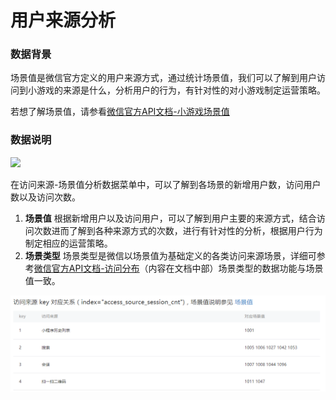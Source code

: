# 用户来源分析

### **数据背景**

场景值是微信官方定义的用户来源方式，通过统计场景值，我们可以了解到用户访问到小游戏的来源是什么，分析用户的行为，有针对性的对小游戏制定运营策略。

若想了解场景值，请参看[微信官方API文档-小游戏场景值](https://developers.weixin.qq.com/minigame/dev/reference/scene-list.html)

### **数据说明**

![](https://cdn.nlark.com/yuque/0/2019/png/339596/1557232733725-8f8af22c-cee6-4b68-9ca8-d7891f8d7f90.png)

在访问来源-场景值分析数据菜单中，可以了解到各场景的新增用户数，访问用户数以及访问次数。

1. **场景值** 根据新增用户以及访问用户，可以了解到用户主要的来源方式，结合访问次数进而了解到各种来源方式的次数，进行有针对性的分析，根据用户行为制定相应的运营策略。 
2. **场景类型** 场景类型是微信以场景值为基础定义的各类访问来源场景，详细可参考[微信官方API文档-访问分布](https://developers.weixin.qq.com/miniprogram/dev/api-backend/analysis.getVisitDistribution.html)（内容在文档中部）场景类型的数据功能与场景值一致。

![](../../.gitbook/assets/image%20%2848%29.png)



